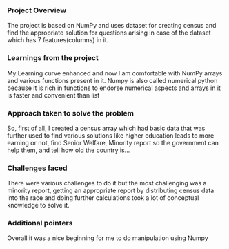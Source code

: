 ### Project Overview

 The project is based on NumPy and uses dataset for creating census and find the appropriate solution for questions arising in case of the dataset which has 7 features(columns) in it.
  


### Learnings from the project

 My Learning curve enhanced and now  I am comfortable with NumPy arrays and various functions present in it.
Numpy is also called numerical python because it is rich in functions to endorse  numerical aspects and arrays in it is faster and convenient than list
 


### Approach taken to solve the problem

 So, first of all, I created a census array which had basic data that was further used to find various solutions like higher  education leads to more earning or not,
find Senior Welfare, Minority report so the government can help them, and tell how old the country is...


### Challenges faced

 There were various challenges to do it but the most challenging was a minority report, getting an appropriate report by distributing census data into the race and doing further calculations took a lot of conceptual knowledge to solve it.


### Additional pointers

 Overall it was a nice beginning for me to do manipulation using Numpy


